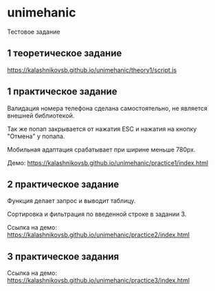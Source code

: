 # unimehanic
Тестовое задание

## 1 теоретическое задание

https://kalashnikovsb.github.io/unimehanic/theory1/script.js

## 1 практическое задание

Валидация номера телефона сделана самостоятельно, не является внешней библиотекой.

Так же попап закрывается от нажатия ESC и нажатия на кнопку "Отмена" у попапа.

Мобильная адаптация срабатывает при ширине меньше 780px.

Демо: https://kalashnikovsb.github.io/unimehanic/practice1/index.html

## 2 практическое задание

Функция делает запрос и выводит таблицу. 

Сортировка и фильтрация по введенной строке в задании 3.

Ссылка на демо: https://kalashnikovsb.github.io/unimehanic/practice2/index.html


## 3 практическое задания

Ссылка на демо: https://kalashnikovsb.github.io/unimehanic/practice3/index.html
